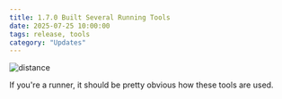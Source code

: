 ```yaml
---
title: 1.7.0 Built Several Running Tools
date: 2025-07-25 10:00:00
tags: release, tools
category: "Updates"
---
```

![distance](/blog/en/images/tools/tools.jpeg)

If you're a runner, it should be pretty obvious how these tools are used.